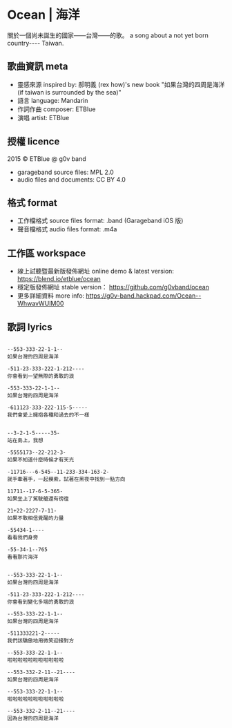 # Ocean | 海洋

關於一個尚未誕生的國家——台灣——的歌。 a song about a not yet born country---- Taiwan.


## 歌曲資訊 meta

- 靈感來源 inspired by: 郝明義 (rex how)'s new book "如果台灣的四周是海洋 (if taiwan is surrounded by the sea)"
- 語言 language: Mandarin
- 作詞作曲 composer: ETBlue
- 演唱 artist: ETBlue


## 授權 licence

2015 © ETBlue @ g0v band

- garageband source files: MPL 2.0
- audio files and documents: CC BY 4.0


## 格式 format

- 工作檔格式 source files format: .band (Garageband iOS 版)
- 聲音檔格式 audio files format: .m4a


## 工作區 workspace

- 線上試聽暨最新版發佈網址 online demo & latest version: https://blend.io/etblue/ocean
- 穩定版發佈網址 stable version： https://github.com/g0vband/ocean
- 更多詳細資料 more info: https://g0v-band.hackpad.com/Ocean--WhwavWUIM00


## 歌詞 lyrics

```

--553-333-22-1-1--
如果台灣的四周是海洋

-511-23-333-222-1-212----
你會看到一望無際的勇敢的浪

-553-333-22-1-1--
如果台灣的四周是海洋

-611123-333-222-115-5-----
我們會愛上擁抱各種和過去的不一樣


--3-2-1-5-----35-
站在島上，我想

-5555173--22-212-3-
如果不知道什麼時候才有天光

-11716---6-545--11-233-334-163-2-
就手牽著手，一起摸索，試著在黑夜中找到一點方向

11711--17-6-5-365-
如果坐上了駕駛艙還有徬徨

21+22-2227-7-11-
如果不敢相信覺醒的力量

-55434-1----
看看我們身旁

-55-34-1--765
看看那片海洋


--553-333-22-1-1--
如果台灣的四周是海洋

-511-23-333-222-1-212----
你會看到變化多端的勇敢的浪

--553-333-22-1-1--
如果台灣的四周是海洋

-511333221-2-----
我們該驕傲地用微笑迎接對方

--553-333-22-1-1--
啦啦啦啦啦啦啦啦啦啦啦

--553-332-2-11--21----
如果台灣的四周是海洋

--553-333-22-1-1--
啦啦啦啦啦啦啦啦啦啦啦

--553-332-2-11--21----
因為台灣的四周是海洋

```


